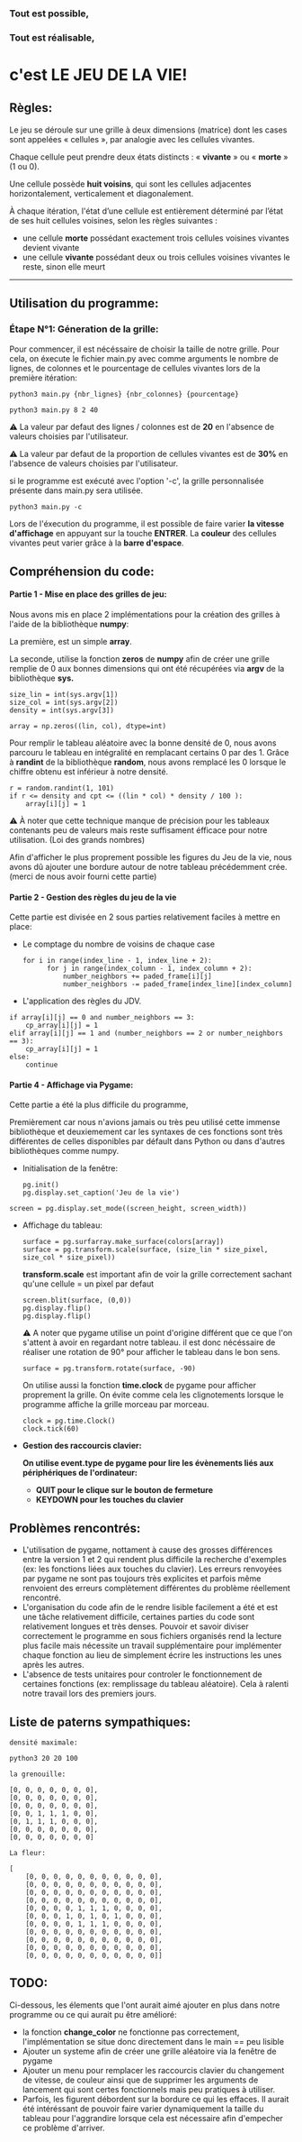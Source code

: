 ### Tout est possible,

### Tout est réalisable,

# c'est  **LE JEU DE LA VIE!**

## Règles:

Le jeu se déroule sur une grille à deux dimensions (matrice) dont les cases sont appelées « cellules », par analogie avec les cellules vivantes.

Chaque cellule peut  prendre deux états distincts : « **vivante** » ou « **morte** » (1 ou 0).

Une cellule possède **huit voisins**, qui sont les cellules adjacentes horizontalement, verticalement et diagonalement.

À chaque itération, l'état d’une cellule est entièrement déterminé par l’état de ses huit cellules voisines, selon les règles suivantes :

- une cellule **morte** possédant exactement trois cellules voisines vivantes devient vivante
- une cellule **vivante** possédant deux ou trois cellules voisines vivantes le reste, sinon elle meurt

---

## Utilisation du programme:

### Étape N°1: Géneration de la grille:

Pour commencer, il est nécéssaire de choisir la taille de notre grille. Pour cela, on éxecute le  fichier main.py avec comme arguments le nombre de lignes, de colonnes et le pourcentage de cellules vivantes lors de la première itération:

```shell
python3 main.py {nbr_lignes} {nbr_colonnes} {pourcentage}
```

```shell
python3 main.py 8 2 40
```

⚠️ La valeur par defaut des lignes / colonnes est de **20** en l'absence de valeurs choisies par l'utilisateur.

⚠️ La valeur par defaut de la proportion de cellules vivantes est de **30%** en l'absence de valeurs choisies par l'utilisateur.

si le programme est exécuté avec l'option '-c', la grille personnalisée présente dans main.py sera utilisée.

```p
python3 main.py -c
```

Lors de l'éxecution du programme, il est possible de faire varier **la vitesse d'affichage** en appuyant sur la touche **ENTRER**.
La **couleur** des cellules vivantes peut varier grâce à la **barre d'espace**.

## Compréhension du code:

#### Partie 1 - Mise en place des grilles de jeu:

Nous avons mis en place 2 implémentations pour la création des grilles à l'aide de la bibliothèque **numpy**:

La première, est un simple **array**.

La seconde, utilise la fonction **zeros** de **numpy** afin de créer une grille remplie de 0 aux bonnes dimensions qui ont été récupérées via **argv** de la bibliothèque **sys.**

```
size_lin = int(sys.argv[1])
size_col = int(sys.argv[2])
density = int(sys.argv[3])
```

``` ⚠️
array = np.zeros((lin, col), dtype=int)
```

Pour remplir le tableau aléatoire avec la bonne densité de 0, nous avons parcouru le tableau en intégralité en remplacant certains 0 par des 1. Grâce à **randint** de la bibliothèque **random**, nous avons remplacé les 0 lorsque le chiffre obtenu est inférieur à notre densité.

```
r = random.randint(1, 101)
if r <= density and cpt <= ((lin * col) * density / 100 ):
    array[i][j] = 1
```

⚠️ À noter que cette technique manque de précision pour les tableaux contenants peu de valeurs mais reste suffisament éfficace pour notre utilisation. (Loi des grands nombres)

Afin d'afficher le plus proprement possible les figures du Jeu de la vie, nous avons dû ajouter une bordure autour de notre tableau précédemment crée. (merci de nous avoir fourni cette partie)

#### Partie 2 - Gestion des règles du jeu de la vie

Cette partie est divisée en 2 sous parties relativement faciles à mettre en place:

* Le comptage du nombre de voisins de chaque case

  ```
  for i in range(index_line - 1, index_line + 2):
  		for j in range(index_column - 1, index_column + 2):
  			number_neighbors += paded_frame[i][j]
  			number_neighbors -= paded_frame[index_line][index_column]
  ```
* L'application des règles du JDV.

```
if array[i][j] == 0 and number_neighbors == 3:
	cp_array[i][j] = 1
elif array[i][j] == 1 and (number_neighbors == 2 or number_neighbors == 3):
	cp_array[i][j] = 1
else:
	continue
```

#### Partie 4 - Affichage via Pygame:

Cette partie a été la plus difficile du programme,

Premièrement car nous n'avions jamais ou très peu utilisé cette immense bibliothèque et deuxiemement car les syntaxes de ces fonctions sont très différentes de celles disponibles par défault dans Python ou dans d'autres bibliothèques comme numpy.

* Initialisation de la fenêtre:

  ```
  pg.init()
  pg.display.set_caption('Jeu de la vie')
  ```

```
screen = pg.display.set_mode((screen_height, screen_width))
```

* Affichage du tableau:

  ```
  surface = pg.surfarray.make_surface(colors[array])
  surface = pg.transform.scale(surface, (size_lin * size_pixel, size_col * size_pixel))
  ```

  **transform.scale** est important afin de voir la grille correctement sachant qu'une cellule = un pixel par defaut

  ```screen.fill((30,
  screen.blit(surface, (0,0))
  pg.display.flip()
  pg.display.flip()
  ```

  ⚠️ A noter que pygame utilise un point d'origine différent que ce que l'on s'attent à avoir en regardant notre tableau. il est donc nécéssaire de réaliser une rotation de 90° pour afficher le tableau dans le bon sens.

  ```
  surface = pg.transform.rotate(surface, -90)

  ```

  On utilise aussi la fonction **time.clock** de pygame pour afficher proprement la grille. On évite comme cela les clignotements lorsque le programme affiche la grille morceau par morceau.

  ```
  clock = pg.time.Clock()
  clock.tick(60)
  ```
* **Gestion des raccourcis clavier:**

  **On utilise event.type de pygame pour lire les évènements liés aux périphériques de l'ordinateur:**

  * **QUIT pour le clique sur le bouton de fermeture**
  * **KEYDOWN pour les touches du clavier**

## Problèmes rencontrés:

* L'utilisation de pygame, nottament à cause des grosses différences entre la version 1 et 2 qui rendent plus difficile la recherche d'exemples (ex: les fonctions liées aux touches du clavier).
  Les erreurs renvoyées par pygame ne sont pas toujours très explicites et parfois même renvoient des erreurs complètement différentes du problème réellement rencontré.
* L'organisation du code afin de le rendre lisible facilement a été et est une tâche relativement difficile, certaines parties du code sont relativement longues et très denses. Pouvoir et savoir diviser correctement le programme en sous fichiers organisés rend la lecture plus facile mais nécessite un travail supplémentaire pour implémenter chaque fonction au lieu de simplement écrire les instructions les unes après les autres.
* L'absence de tests unitaires pour controler le fonctionnement de certaines fonctions (ex: remplissage du tableau aléatoire). Cela à ralenti notre travail lors des premiers jours.

## Liste de paterns sympathiques:

```
densité maximale:

python3 20 20 100
```

```
la grenouille:

[0, 0, 0, 0, 0, 0, 0],
[0, 0, 0, 0, 0, 0, 0],
[0, 0, 0, 0, 0, 0, 0],
[0, 0, 1, 1, 1, 0, 0],
[0, 1, 1, 1, 0, 0, 0],
[0, 0, 0, 0, 0, 0, 0],
[0, 0, 0, 0, 0, 0, 0]

```

```
La fleur:

[
	[0, 0, 0, 0, 0, 0, 0, 0, 0, 0, 0],
	[0, 0, 0, 0, 0, 0, 0, 0, 0, 0, 0],
	[0, 0, 0, 0, 0, 0, 0, 0, 0, 0, 0],
	[0, 0, 0, 0, 0, 0, 0, 0, 0, 0, 0],
	[0, 0, 0, 0, 1, 1, 1, 0, 0, 0, 0],
	[0, 0, 0, 1, 0, 1, 0, 1, 0, 0, 0],
	[0, 0, 0, 0, 1, 1, 1, 0, 0, 0, 0],
	[0, 0, 0, 0, 0, 0, 0, 0, 0, 0, 0],
	[0, 0, 0, 0, 0, 0, 0, 0, 0, 0, 0],
	[0, 0, 0, 0, 0, 0, 0, 0, 0, 0, 0],
	[0, 0, 0, 0, 0, 0, 0, 0, 0, 0, 0]]

```

## TODO:

Ci-dessous, les élements que l'ont aurait aimé ajouter en plus dans notre programme ou ce qui aurait pu être amélioré:

* la fonction **change_color** ne fonctionne pas correctement, l'implémentation se situe donc directement dans le main == peu lisible
* Ajouter un systeme afin de créer une grille aléatoire via la fenêtre de pygame
* Ajouter un menu pour remplacer les raccourcis clavier du changement de vitesse, de couleur ainsi que de supprimer les arguments de lancement qui sont certes fonctionnels mais peu pratiques à utiliser.
* Parfois, les figurent débordent sur la bordure ce qui les effaces. Il aurait été intéréssant de pouvoir faire varier dynamiquement la taille du tableau pour l'aggrandire lorsque cela est nécessaire afin d'empecher ce problème d'arriver.
